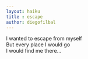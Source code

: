 ```yaml
---
layout: haiku
title : escape
author: diegofilbal
---
```


I wanted to escape from myself <br>
But every place I would go <br>
I would find me there... <br>
